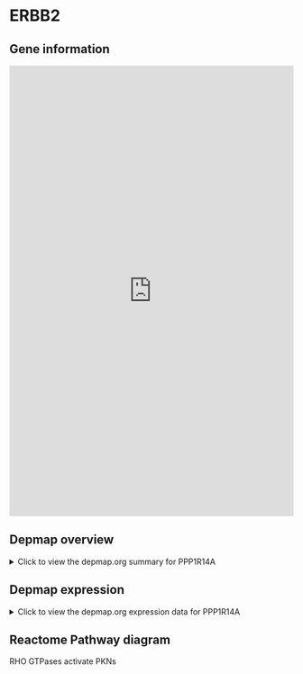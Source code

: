 <h1>ERBB2</h1>

<h2>Gene information</h2>
<iframe src="https://depmap.org/portal/gene/PPP1R14A?tab=about" style="border:none;width:100%;height:800px"></iframe>

<h2>Depmap overview</h2>
<details>
  <summary>Click to view the depmap.org summary for PPP1R14A</summary>
  <iframe src="https://depmap.org/portal/gene/PPP1R14A?tab=overview" style="border:none;width:100%;height:800px"></iframe>
</details>

<h2>Depmap expression</h2>
<details>
  <summary>Click to view the depmap.org expression data for PPP1R14A</summary>
  <iframe src="https://depmap.org/portal/gene/PPP1R14A?tab=characterization" style="border:none;width:100%;height:800px"></iframe>
</details>



<h2>Reactome Pathway diagram</h2>
RHO GTPases activate PKNs
<div id="diagramHolder"></div>

<script>
    //Creating the Reactome Diagram widget
    //Take into account a proxy needs to be set up in your server side pointing to www.reactome.org
    function onReactomeDiagramReady(){  //This function is automatically called when the widget code is ready to be used
        var diagram = Reactome.Diagram.create({
            "placeHolder" : "diagramHolder",
            "width" : 900,
            "height" : 500
        });

        //Initialising it to the "Hemostasis" pathway
        diagram.loadDiagram("R-HSA-5625740");

        //Adding different listeners

        diagram.onDiagramLoaded(function (loaded) {
            console.info("Loaded ", loaded);
            diagram.flagItems("BAD");
	    diagram.flagItems("Q92934");
            if (loaded == "R-HSA-5625740") diagram.selectItem("R-HSA-5625740");
        });

     }
</script>



